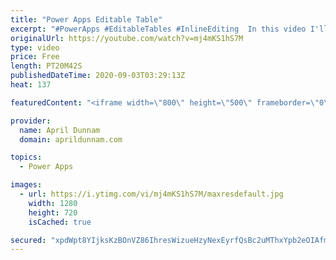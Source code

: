 ```yaml
---
title: "Power Apps Editable Table"
excerpt: "#PowerApps #EditableTables #InlineEditing  In this video I'll walk you through all of the steps needed to create a repeating, inline editable table within Power Apps similar to what you would see in SharePoint's Quick Edit Mode, Excel and InfoPath repeating tables.   Here's a breakdown of what's covered:"
originalUrl: https://youtube.com/watch?v=mj4mKS1hS7M
type: video
price: Free
length: PT20M42S
publishedDateTime: 2020-09-03T03:29:13Z
heat: 137

featuredContent: "<iframe width=\"800\" height=\"500\" frameborder=\"0\" src=\"https://www.youtube.com/embed/mj4mKS1hS7M\" allow=\"accelerometer; autoplay; encrypted-media; gyroscope; picture-in-picture\" allowfullscreen></iframe>"

provider:
  name: April Dunnam
  domain: aprildunnam.com

topics:
  - Power Apps

images:
  - url: https://i.ytimg.com/vi/mj4mKS1hS7M/maxresdefault.jpg
    width: 1280
    height: 720
    isCached: true

secured: "xpdWpt8YIjksKzBOnVZ86IhresWizueHzyNexEyrfQsBc2uMThxYpb2eOIAfmYP/pk8vUZbxMSFMjcfAuDrKQoO3XDtDyMqKUz1Gf5op5fYzounR6Qx7qHvA+902t9RzFe0rTXYTxcSv04tPS2KVccwqz4oBmHUxmm20YjX/9m48iotNtklZCq+VLwAxmNiWky16hFilAqjKbooVHlNuSPoy8bxGxjr5uAyoAD4qhdA52sDV1xohIGNQcuVCzQXsORFYhck4IzQ/PGTQa8MVTVZwruzN2H7oPySfPfNJXPPSmLMpxqBJVarRRXJi3wIKeKmRVJnVO4wkG6IfYkSoAwVrdae0CA868nFaNO5VQjv9OxRJ5UOYQIB5PoxPmCNi4El2OS3vQc5ApUoC1DaWKE5fsNji6J6yAzT3JR9J6H0=;zxUraCMdZKVo6MDlNbDGfw=="
---
```


